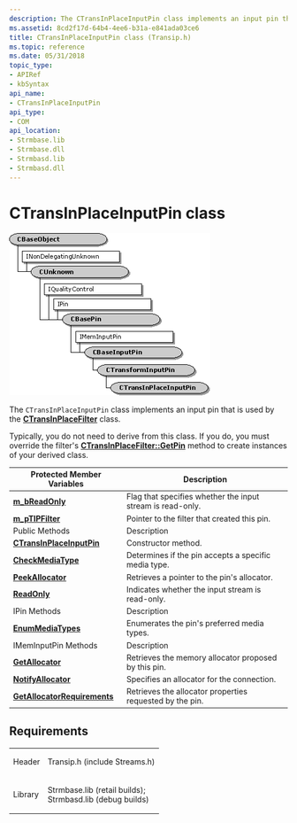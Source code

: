 ```yaml
---
description: The CTransInPlaceInputPin class implements an input pin that is used by the CTransInPlaceFilter class.
ms.assetid: 8cd2f17d-64b4-4ee6-b31a-e841ada03ce6
title: CTransInPlaceInputPin class (Transip.h)
ms.topic: reference
ms.date: 05/31/2018
topic_type: 
- APIRef
- kbSyntax
api_name: 
- CTransInPlaceInputPin
api_type: 
- COM
api_location: 
- Strmbase.lib
- Strmbase.dll
- Strmbasd.lib
- Strmbasd.dll
---
```


# CTransInPlaceInputPin class

![ctransinplaceinputpin class hierarchy](images/tsip01.png)

The `CTransInPlaceInputPin` class implements an input pin that is used by the [**CTransInPlaceFilter**](ctransinplacefilter.md) class.

Typically, you do not need to derive from this class. If you do, you must override the filter's [**CTransInPlaceFilter::GetPin**](ctransinplacefilter-getpin.md) method to create instances of your derived class.



| Protected Member Variables                                                          | Description                                                |
|-------------------------------------------------------------------------------------|------------------------------------------------------------|
| [**m\_bReadOnly**](ctransinplaceinputpin-m-breadonly.md)                           | Flag that specifies whether the input stream is read-only. |
| [**m\_pTIPFilter**](ctransinplaceinputpin-m-ptipfilter.md)                         | Pointer to the filter that created this pin.               |
| Public Methods                                                                      | Description                                                |
| [**CTransInPlaceInputPin**](ctransinplaceinputpin-ctransinplaceinputpin.md)        | Constructor method.                                        |
| [**CheckMediaType**](ctransinplaceinputpin-checkmediatype.md)                      | Determines if the pin accepts a specific media type.       |
| [**PeekAllocator**](ctransinplaceinputpin-peekallocator.md)                        | Retrieves a pointer to the pin's allocator.                |
| [**ReadOnly**](ctransinplaceinputpin-readonly.md)                                  | Indicates whether the input stream is read-only.           |
| IPin Methods                                                                        | Description                                                |
| [**EnumMediaTypes**](ctransinplaceinputpin-enummediatypes.md)                      | Enumerates the pin's preferred media types.                |
| IMemInputPin Methods                                                                | Description                                                |
| [**GetAllocator**](ctransinplaceinputpin-getallocator.md)                          | Retrieves the memory allocator proposed by this pin.       |
| [**NotifyAllocator**](ctransinplaceinputpin-notifyallocator.md)                    | Specifies an allocator for the connection.                 |
| [**GetAllocatorRequirements**](ctransinplaceinputpin--getallocatorrequirements.md) | Retrieves the allocator properties requested by the pin.   |



 

## Requirements



|                    |                                                                                                                                                                                            |
|--------------------|--------------------------------------------------------------------------------------------------------------------------------------------------------------------------------------------|
| Header<br/>  | <dl> <dt>Transip.h (include Streams.h)</dt> </dl>                                                                                   |
| Library<br/> | <dl> <dt>Strmbase.lib (retail builds); </dt> <dt>Strmbasd.lib (debug builds)</dt> </dl> |



 

 




